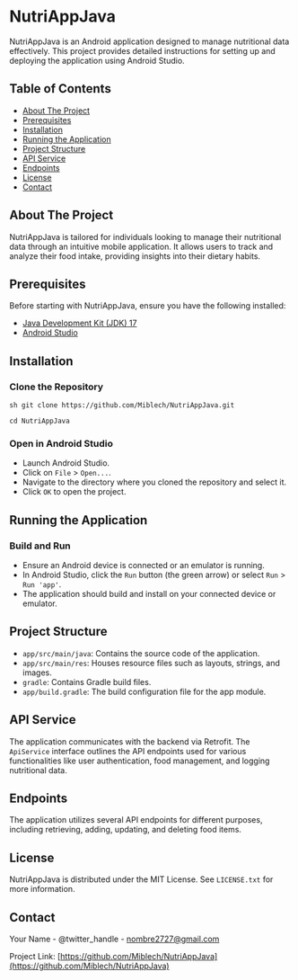 # NutriAppJava

NutriAppJava is an Android application designed to manage nutritional data effectively. This project provides detailed instructions for setting up and deploying the application using Android Studio.

## Table of Contents
- [About The Project](#about-the-project)
- [Prerequisites](#prerequisites)
- [Installation](#installation)
- [Running the Application](#running-the-application)
- [Project Structure](#project-structure)
- [API Service](#api-service)
- [Endpoints](#endpoints)
- [License](#license)
- [Contact](#contact)

## About The Project

NutriAppJava is tailored for individuals looking to manage their nutritional data through an intuitive mobile application. It allows users to track and analyze their food intake, providing insights into their dietary habits.

## Prerequisites

Before starting with NutriAppJava, ensure you have the following installed:
- [Java Development Kit (JDK) 17](https://www.oracle.com/java/technologies/javase-jdk17-downloads.html)
- [Android Studio](https://developer.android.com/studio)

## Installation

### Clone the Repository
```sh git clone https://github.com/Miblech/NutriAppJava.git```

```cd NutriAppJava```

### Open in Android Studio

- Launch Android Studio.
- Click on `File` > `Open...`.
- Navigate to the directory where you cloned the repository and select it.
- Click `OK` to open the project.

## Running the Application

### Build and Run

- Ensure an Android device is connected or an emulator is running.
- In Android Studio, click the `Run` button (the green arrow) or select `Run` > `Run 'app'`.
- The application should build and install on your connected device or emulator.

## Project Structure

- `app/src/main/java`: Contains the source code of the application.
- `app/src/main/res`: Houses resource files such as layouts, strings, and images.
- `gradle`: Contains Gradle build files.
- `app/build.gradle`: The build configuration file for the app module.

## API Service

The application communicates with the backend via Retrofit. The `ApiService` interface outlines the API endpoints used for various functionalities like user authentication, food management, and logging nutritional data.

## Endpoints

The application utilizes several API endpoints for different purposes, including retrieving, adding, updating, and deleting food items.

## License

NutriAppJava is distributed under the MIT License. See `LICENSE.txt` for more information.

## Contact

Your Name - @twitter_handle - nombre2727@gmail.com

Project Link: [https://github.com/Miblech/NutriAppJava](https://github.com/Miblech/NutriAppJava)
